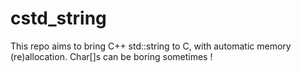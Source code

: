 # cstd_string
This repo aims to bring C++ std::string to C, with automatic memory (re)allocation. Char[]s can be boring sometimes !
